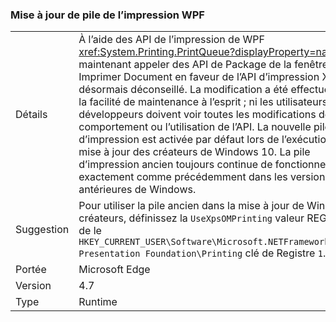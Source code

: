 ### <a name="wpf-printing-stack-update"></a>Mise à jour de pile de l’impression WPF

|   |   |
|---|---|
|Détails|À l’aide des API de l’impression de WPF <xref:System.Printing.PrintQueue?displayProperty=name> maintenant appeler des API de Package de la fenêtre Imprimer Document en faveur de l’API d’impression XPS désormais déconseillé. La modification a été effectuée avec la facilité de maintenance à l’esprit ; ni les utilisateurs ni les développeurs doivent voir toutes les modifications de comportement ou l’utilisation de l’API. La nouvelle pile d’impression est activée par défaut lors de l’exécution de mise à jour des créateurs de Windows 10. La pile d’impression ancien toujours continue de fonctionner exactement comme précédemment dans les versions antérieures de Windows.|
|Suggestion|Pour utiliser la pile ancien dans la mise à jour de Windows 10 créateurs, définissez la <code>UseXpsOMPrinting</code> valeur REG_DWORD de le <code>HKEY_CURRENT_USER\Software\Microsoft\.NETFramework\Windows Presentation Foundation\Printing</code> clé de Registre <code>1</code>.|
|Portée|Microsoft Edge|
|Version|4.7|
|Type|Runtime|

